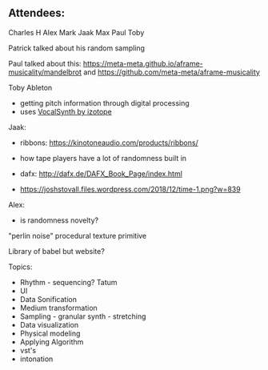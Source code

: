 ## Attendees:

Charles H
Alex
Mark
Jaak
Max
Paul
Toby

Patrick talked about his random sampling

Paul talked about this: https://meta-meta.github.io/aframe-musicality/mandelbrot and https://github.com/meta-meta/aframe-musicality

Toby Ableton

- getting pitch information through digital processing
- uses [VocalSynth by izotope](https://www.izotope.com/en/products/vocalsynth.html)

Jaak:

- ribbons: https://kinotoneaudio.com/products/ribbons/
- how tape players have a lot of randomness built in
- dafx: http://dafx.de/DAFX_Book_Page/index.html

- https://joshstovall.files.wordpress.com/2018/12/time-1.png?w=839

Alex:

- is randomness novelty?

"perlin noise" procedural texture primitive

Library of babel but website?

Topics:

- Rhythm - sequencing? Tatum
- UI
- Data Sonification
- Medium transformation
- Sampling - granular synth - stretching
- Data visualization
- Physical modeling
- Applying Algorithm
- vst's
- intonation
